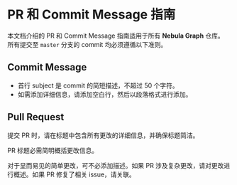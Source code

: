 # PR 和 Commit Message 指南

本文档介绍的 PR 和 Commit Message 指南适用于所有 **Nebula Graph** 仓库。 所有提交至 `master` 分支的 commit 均必须遵循以下准则。

## Commit Message

- 首行 subject 是 commit 的简短描述，不超过 50 个字符。
- 如需添加详细信息，请添加空白行，然后以段落格式进行添加。

## Pull Request

提交 PR 时，请在标题中包含所有更改的详细信息，并确保标题简洁。

PR 标题必需简明概括更改信息。

对于显而易见的简单更改，可不必添加描述。如果 PR 涉及复杂更改，请对更改进行概述。如果 PR 修复了相关 issue，请关联。
